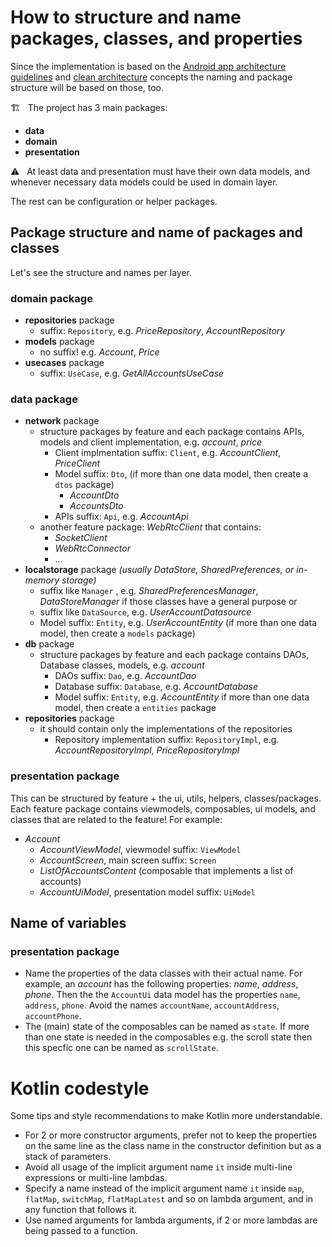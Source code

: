 # How to structure and name packages, classes, and properties
Since the implementation is based on the [Android app architecture guidelines](https://developer.android.com/topic/architecture) and [clean architecture](https://www.raywenderlich.com/3595916-clean-architecture-tutorial-for-android-getting-started) concepts
the naming and package structure will be based on those, too.

🏗️ &nbsp; The project has 3 main packages:
- **data**
- **domain**
- **presentation**

⚠️ &nbsp; At least data and presentation must have their own data models, and whenever necessary data models could be used in domain layer.

The rest can be configuration or helper packages.

## Package structure and name of packages and classes
Let's see the structure and names per layer.
### domain package
- **repositories** package
  - suffix: `Repository`, e.g. _PriceRepository_, _AccountRepository_
- **models** package
  - no suffix! e.g. _Account_, _Price_
- **usecases** package
  - suffix: `UseCase`, e.g. _GetAllAccountsUseCase_

### data package
- **network** package
  - structure packages by feature and each package contains APIs, models and client implementation, e.g. _account_, _price_
    - Client implmentation suffix: `Client`, e.g. _AccountClient_, _PriceClient_
    - Model suffix: `Dto`, (if more than one data model, then create a `dtos` package)
      - _AccountDto_
      - _AccountsDto_
    - APIs suffix: `Api`, e.g. _AccountApi_
  - another feature package: _WebRtcClient_ that contains:
    - _SocketClient_
    - _WebRtcConnector_
    - …
- **localstorage** package _(usually DataStore, SharedPreferences, or in-memory storage)_
  - suffix like `Manager` , e.g. _SharedPreferencesManager_, _DataStoreManager_ if those classes have a general purpose or
  - suffix like `DataSource`, e.g. _UserAccountDatasource_
  - Model suffix: `Entity`, e.g. _UserAccountEntity_ (if more than one data model, then create a `models` package)
- **db** package
  - structure packages by feature and each package contains DAOs, Database classes, models, e.g. _account_
    - DAOs suffix: `Dao`, e.g. _AccountDao_
    - Database suffix: `Database`, e.g. _AccountDatabase_
    - Model suffix: `Entity`, e.g. _AccountEntity_ if more than one data model, then create a `entities` package
- **repositories** package
  - it should contain only the implementations of the repositories
    - Repository implementation suffix: `RepositoryImpl`, e.g. _AccountRepositoryImpl_, _PriceRepositoryImpl_

### presentation package
This can be structured by feature + the ui, utils, helpers, classes/packages. Each feature package contains viewmodels, composables, ui models, and
classes that are related to the feature! For example:
- _Account_
  - _AccountViewModel_, viewmodel suffix: `ViewModel`
  - _AccountScreen_, main screen suffix: `Screen`
  - _ListOfAccountsContent_ (composable that implements a list of accounts)
  - _AccountUiModel_, presentation model suffix: `UiModel`


## Name of variables
### presentation package
- Name the properties of the data classes with their actual name. For example, an _account_ has the following properties: _name_, _address_, _phone_. Then the the `AccountUi` data model has the properties `name`, `address`, `phone`. Avoid the names `accountName`, `accountAddress`, `accountPhone`.
- The (main) state of the composables can be named as `state`. If more than one state is needed in the composables e.g. the scroll state then this specfic one can be named as `scrollState`.


# Kotlin codestyle
Some tips and style recommendations to make Kotlin more understandable.
- For 2 or more constructor arguments, prefer not to keep the properties on the same line as the class name in the constructor definition but as a stack of parameters.
- Avoid all usage of the implicit argument name `it` inside multi-line expressions or multi-line lambdas.
- Specify a name instead of the implicit argument name `it` inside `map`, `flatMap`, `switchMap`, `flatMapLatest` and so on lambda argument, and in any function that follows it.
- Use named arguments for lambda arguments, if 2 or more lambdas are being passed to a function.
